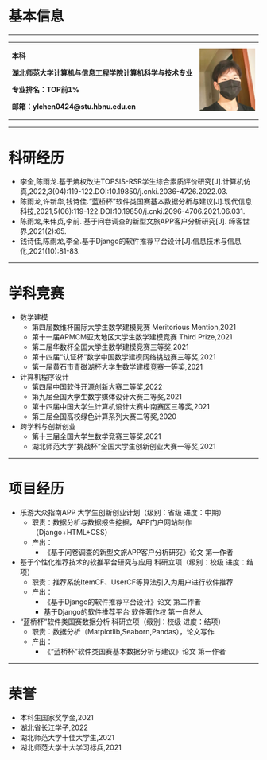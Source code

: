 # 基本信息
------

<table border="0">
  <tr>
    <td width="75%">
      <p><b>本科</b></p>
      <p><b>湖北师范大学计算机与信息工程学院计算机科学与技术专业</b></p>
      <p><b>专业排名：TOP前1%</b></p>
      <p><b>邮箱：ylchen0424@stu.hbnu.edu.cn</b></p>
    </td>
    <td width="25%">
      <img src="/QQ图片20220321192428.jpg" width="100%">      
    </td>
  </tr>
</table>

------

# 科研经历

- 李全,陈雨龙.基于熵权改进TOPSIS-RSR学生综合素质评价研究[J].计算机仿真,2022,3(04):119-122.DOI:10.19850/j.cnki.2036-4726.2022.03.
- 陈雨龙,许新华,钱诗佳.“蓝桥杯”软件类国赛基本数据分析与建议[J].现代信息科技,2021,5(06):119-122.DOI:10.19850/j.cnki.2096-4706.2021.06.031.
- 陈雨龙,朱伟贞,李前. 基于问卷调查的新型文旅APP客户分析研究[J]. 缔客世界,2021(2):65.
- 钱诗佳,陈雨龙,李全.基于Django的软件推荐平台设计[J].信息技术与信息化,2021(10):81-83.

------

# 学科竞赛

- 数学建模
  - 第四届数维杯国际大学生数学建模竞赛 Meritorious Mention,2021
  - 第十一届APMCM亚太地区大学生数学建模竞赛 Third Prize,2021
  - 第二届华数杯全国大学生数学建模竞赛三等奖,2021
  - 第十四届“认证杯”数学中国数学建模网络挑战赛三等奖,2021
  - 第一届黄石市青磁湖杯大学生数学建模竞赛一等奖,2021
- 计算机程序设计
  - 第四届中国软件开源创新大赛二等奖,2022
  - 第九届全国大学生数字媒体设计大赛三等奖,2021
  - 第十四届中国大学生计算机设计大赛中南赛区三等奖,2021
  - 第三届全国高校绿色计算系列大赛二等奖,2020
- 跨学科与创新创业
  - 第十三届全国大学生数学竞赛三等奖,2021
  - 湖北师范大学”挑战杯“全国大学生创新创业大赛一等奖,2021

------

# 项目经历

- 乐游大众指南APP 大学生创新创业计划（级别：省级  进度：中期）
  - 职责：数据分析与数据报告挖掘，APP门户网站制作（Django+HTML+CSS）
  - 产出：
    - 《基于问卷调查的新型文旅APP客户分析研究》论文 第一作者
- 基于个性化推荐技术的软推平台研究与应用 科研立项（级别：校级  进度：结项）
  - 职责：推荐系统ItemCF、UserCF等算法引入为用户进行软件推荐
  - 产出：
    - 《基于Django的软件推荐平台设计》论文 第二作者
    - 基于Django的软件推荐平台 软件著作权 第一自然人
- “蓝桥杯”软件类国赛数据分析 科研立项（级别：校级 进度：结项）
  - 职责：数据分析（Matplotlib,Seaborn,Pandas），论文写作
  - 产出：
    - 《“蓝桥杯”软件类国赛基本数据分析与建议》论文 第一作者

------

# 荣誉

- 本科生国家奖学金,2021
- 湖北省长江学子,2022
- 湖北师范大学十佳大学生,2021
- 湖北师范大学十大学习标兵,2021
